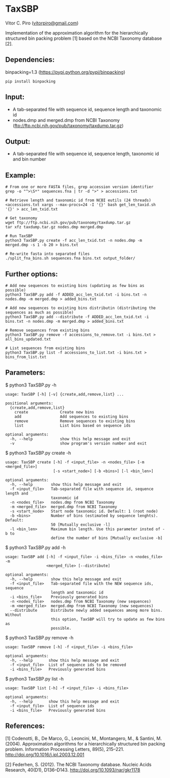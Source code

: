 # TaxSBP

Vitor C. Piro (vitorpiro@gmail.com)

Implementation of the approximation algorithm for the hierarchically structured bin packing problem [1] based on the NCBI Taxonomy database [2].

Dependencies:
-------------
binpacking=1.3 (https://pypi.python.org/pypi/binpacking)
 
	pip install binpacking

Input: 
------
 * A tab-separated file with sequence id, sequence length and taxonomic id 
 * nodes.dmp and merged.dmp from NCBI Taxonomy (ftp://ftp.ncbi.nih.gov/pub/taxonomy/taxdump.tar.gz)
	
Output:
-------
 * A tab-separated file with sequence id, sequence length, taxonomic id and bin number

Example:
--------

	# From one or more FASTA files, grep accession version identifier
	grep -o "^>\S*" sequences.fna | tr -d ">" > accessions.txt

	# Retrieve length and taxonomic id from NCBI eutils (24 threads)
	<accessions.txt xargs --max-procs=24 -I '{}' bash get_len_taxid.sh '{}' > acc_len_txid.txt

	# Get taxonomy
	wget ftp://ftp.ncbi.nih.gov/pub/taxonomy/taxdump.tar.gz
	tar xfz taxdump.tar.gz nodes.dmp merged.dmp

	# Run TaxSBP
	python3 TaxSBP.py create -f acc_len_txid.txt -n nodes.dmp -m merged.dmp -s 1 -b 20 > bins.txt
	
	# Re-write fasta into separated files 
	./split_fna_bins.sh sequences.fna bins.txt output_folder/

Further options:
----------------

	# Add new sequences to existing bins (updating as few bins as possible)
	python3 TaxSBP.py add -f ADDED_acc_len_txid.txt -i bins.txt -n nodes.dmp -m merged.dmp > added_bins.txt
	
	# Add new sequences to existing bins distributin (distributing the sequences as much as possible)
	python3 TaxSBP.py add --distribute -f ADDED_acc_len_txid.txt -i bins.txt -n nodes.dmp -m merged.dmp > added_bins.txt
	
	# Remove sequences from existing bins
	python3 TaxSBP.py remove -f accessions_to_remove.txt -i bins.txt > all_bins_updated.txt

	# List sequences from existing bins
	python3 TaxSBP.py list -f accessions_to_list.txt -i bins.txt > bins_from_list.txt
	
Parameters:
-----------

$ python3 TaxSBP.py -h

	usage: TaxSBP [-h] [-v] {create,add,remove,list} ...

	positional arguments:
	  {create,add,remove,list}
	    create              Create new bins
	    add                 Add sequences to existing bins
	    remove              Remove sequences to existing bins
	    list                List bins based on sequence ids

	optional arguments:
	  -h, --help            show this help message and exit
	  -v                    show program's version number and exit

  
$ python3 TaxSBP.py create -h

	usage: TaxSBP create [-h] -f <input_file> -n <nodes_file> [-m <merged_file>]
	                     [-s <start_node>] [-b <bins>] [-l <bin_len>]

	optional arguments:
	  -h, --help        show this help message and exit
	  -f <input_file>   Tab-separated file with sequence id, sequence length and
	                    taxonomic id
	  -n <nodes_file>   nodes.dmp from NCBI Taxonomy
	  -m <merged_file>  merged.dmp from NCBI Taxonomy
	  -s <start_node>   Start node taxonomic id. Default: 1 (root node)
	  -b <bins>         Number of bins (estimated by sequence lenghts). Default:
	                    50 [Mutually exclusive -l]
	  -l <bin_len>      Maximum bin length. Use this parameter insted of -b to
	                    define the number of bins [Mutually exclusive -b]

$ python3 TaxSBP.py add -h

	usage: TaxSBP add [-h] -f <input_file> -i <bins_file> -n <nodes_file> -m
	                  <merged_file> [--distribute]

	optional arguments:
	  -h, --help        show this help message and exit
	  -f <input_file>   Tab-separated file with the NEW sequence ids, sequence
	                    length and taxonomic id
	  -i <bins_file>    Previously generated bins
	  -n <nodes_file>   nodes.dmp from NCBI Taxonomy (new sequences)
	  -m <merged_file>  merged.dmp from NCBI Taxonomy (new sequences)
	  --distribute      Distribute newly added sequences among more bins. Without
	                    this option, TaxSBP will try to update as few bins as
	                    possible.

$ python3 TaxSBP.py remove -h

	usage: TaxSBP remove [-h] -f <input_file> -i <bins_file>

	optional arguments:
	  -h, --help       show this help message and exit
	  -f <input_file>  List of sequence ids to be removed
	  -i <bins_file>   Previously generated bins	   

$ python3 TaxSBP.py list -h

	usage: TaxSBP list [-h] -f <input_file> -i <bins_file>

	optional arguments:
	  -h, --help       show this help message and exit
	  -f <input_file>  List of sequence ids
	  -i <bins_file>   Previously generated bins

References:
-----------

[1] Codenotti, B., De Marco, G., Leoncini, M., Montangero, M., & Santini, M. (2004). Approximation algorithms for a hierarchically structured bin packing problem. Information Processing Letters, 89(5), 215–221. http://doi.org/10.1016/j.ipl.2003.12.001

[2] Federhen, S. (2012). The NCBI Taxonomy database. Nucleic Acids Research, 40(D1), D136–D143. http://doi.org/10.1093/nar/gkr1178
